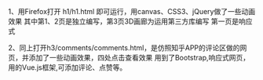 1、用Firefox打开 h1/h1.html 即可运行，用canvas、CSS3、jQuery做了一些动画效果
  其中第1、2页是独立编写，第3页3D画廊为运用第三方库编写
  第一页是响应式



2、同上打开h3/comments/comments.html，是仿照知乎APP的评论区做的网页，并添加了一些动画效果，四处点击查看效果
   用到了Bootstrap,响应式网页，用的Vue.js框架,可添加评论、点赞等。
